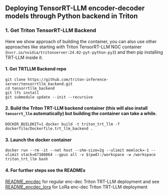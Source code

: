 ## Deploying TensorRT-LLM encoder-decoder models through Python backend in Triton

### 1. Get Triton TensorRT-LLM Backend 

Here we show approach of building the container, you can also use other approaches like starting with Triton TensorRT-LLM NGC container (`nvcr.io/nvidia/tritonserver:24.02-pyt-python-py3`) and then pip installing TRT-LLM inside it.

#### 1. Get TRTLLM Backend repo
```
git clone https://github.com/triton-inference-server/tensorrtllm_backend.git
cd tensorrtllm_backend
git lfs install
git submodule update --init --recursive
```

#### 2. Build the Triton TRT-LLM backend container (this will also install `tensorrt_llm` automatically) but building the container can take a while.

```
DOCKER_BUILDKIT=1 docker build -t triton_trt_llm -f dockerfile/Dockerfile.trt_llm_backend .
```

#### 3. Launch the docker container
```
docker run --rm -it --net host --shm-size=2g --ulimit memlock=-1 --ulimit stack=67108864 --gpus all -v $(pwd):/workspace -w /workspace  triton_trt_llm bash
```

#### 4. For further steps see the READMEs
[README_encdec](README_encdec.md) for regular enc-dec Triton TRT-LLM deployment and see [README_encdec_lora](README_encdec_lora.md) for LoRa enc-dec Triton TRT-LLM deployment
